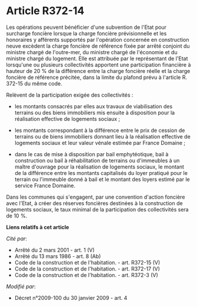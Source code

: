 # Article R372-14

Les opérations peuvent bénéficier d'une subvention de l'Etat pour surcharge foncière lorsque la charge foncière
prévisionnelle et les honoraires y afférents supportés par l'opération concernée en construction neuve excèdent la charge
foncière de référence fixée par arrêté conjoint du ministre chargé de l'outre-mer, du ministre chargé de l'économie et du
ministre chargé du logement. Elle est attribuée par le représentant de l'Etat lorsqu'une ou plusieurs collectivités apportent
une participation financière à hauteur de 20 % de la différence entre la charge foncière réelle et la charge foncière de
référence précitée, dans la limite du plafond prévu à l'article R. 372-15 du même code. 

Relèvent de la participation exigée des collectivités :

- les montants consacrés par elles aux travaux de viabilisation des terrains ou des biens immobiliers mis ensuite à
disposition pour la réalisation effective de logements sociaux ;

- les montants correspondant à la différence entre le prix de cession de terrains ou de biens immobiliers donnant lieu à la
réalisation effective de logements sociaux et leur valeur vénale estimée par France Domaine ;

- dans le cas de mise à disposition par bail emphytéotique, bail à construction ou bail à réhabilitation de terrains ou
d'immeubles à un maître d'ouvrage pour la réalisation de logements sociaux, le montant de la différence entre les montants
capitalisés du loyer pratiqué pour le terrain ou l'immeuble donné à bail et le montant des loyers estimé par le service
France Domaine. 

Dans les communes qui s'engagent, par une convention d'action foncière avec l'Etat, à créer des réserves foncières destinées
à la construction de logements sociaux, le taux minimal de la participation des collectivités sera de 10 %.

**Liens relatifs à cet article**

_Cité par_:

  - Arrêté du 2 mars 2001 - art. 1 (V)
  - Arrêté du 13 mars 1986 - art. 8 (Ab)
  - Code de la construction et de l'habitation. - art. R372-15 (V)
  - Code de la construction et de l'habitation. - art. R372-17 (V)
  - Code de la construction et de l'habitation. - art. R372-3 (V)

_Modifié par_:

  - Décret n°2009-100 du 30 janvier 2009 - art. 4
